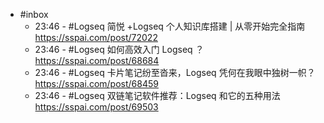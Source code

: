 - #inbox
  - 23:46 - #Logseq 简悦 +Logseq 个人知识库搭建 | 从零开始完全指南
    <https://sspai.com/post/72022>
  - 23:46 - #Logseq 如何高效入门 Logseq ？
    <https://sspai.com/post/68684>
  - 23:46 - #Logseq 卡片笔记纷至沓来，Logseq 凭何在我眼中独树一帜？
    <https://sspai.com/post/68459>
  - 23:46 - #Logseq 双链笔记软件推荐：Logseq 和它的五种用法
    <https://sspai.com/post/69503>
